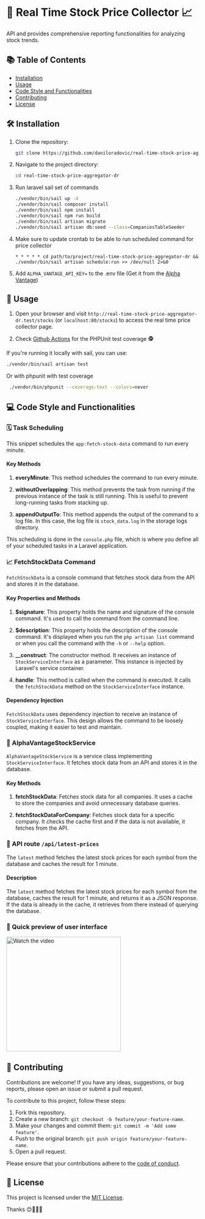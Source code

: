 # 🎉 Real Time Stock Price Collector 📈

API and provides comprehensive reporting functionalities for analyzing stock
trends.

## 📚 Table of Contents

- [Installation](#installation)
- [Usage](#usage)
- [Code Style and Functionalities](#💻-code-style-and-functionalities)
- [Contributing](#contributing)
- [License](#license)

## 🛠️ Installation 

1. Clone the repository:

    ```bash
    git clone https://github.com/daniloradovic/real-time-stock-price-aggregator-dr.git
    ```

2. Navigate to the project directory:

    ```bash
    cd real-time-stock-price-aggregator-dr
    ```

3. Run laravel sail set of commands

    ```bash
    ./vendor/bin/sail up -d
    ./vendor/bin/sail composer install
    ./vendor/bin/sail npm install
    ./vendor/bin/sail npm run build
    ./vendor/bin/sail artisan migrate
    ./vendor/bin/sail artisan db:seed --class=CompaniesTableSeeder
    ```

4. Make sure to update crontab to be able to run scheduled command for price collector

    ```
    * * * * * cd path/to/project/real-time-stock-price-aggregator-dr && ./vendor/bin/sail artisan schedule:run >> /dev/null 2>&0
    ```

5. Add ```ALPHA_VANTAGE_API_KEY=``` to the .env file (Get it from the [Alpha Vantage](https://www.alphavantage.co/support/#api-key))

## 🔌 Usage

1. Open your browser and visit `http://real-time-stock-price-aggregator-dr.test/stocks` (or `localhost:80/stocks`) to access the real time price collector page.

2. Check [Github Actions](https://github.com/daniloradovic/real-time-stock-price-aggregator-dr/actions) for the PHPUnit test coverage 🕵️

If you're running it locally with sail, you can use:

```bash
./vendor/bin/sail artisan test
```

Or with phpunit with test coverage
```bash
 ./vendor/bin/phpunit --coverage-text --colors=never
```


## 💻 Code Style and Functionalities

### 🗓️ Task Scheduling

This snippet schedules the `app:fetch-stock-data` command to run every minute. 

#### Key Methods

1. **everyMinute**: This method schedules the command to run every minute.

2. **withoutOverlapping**: This method prevents the task from running if the previous instance of the task is still running. This is useful to prevent long-running tasks from stacking up.

3. **appendOutputTo**: This method appends the output of the command to a log file. In this case, the log file is `stock_data.log` in the storage logs directory.

This scheduling is done in the `console.php` file, which is where you define all of your scheduled tasks in a Laravel application.

### 📈 FetchStockData Command

`FetchStockData` is a console command that fetches stock data from the API and stores it in the database.

#### Key Properties and Methods

1. **$signature**: This property holds the name and signature of the console command. It's used to call the command from the command line.

2. **$description**: This property holds the description of the console command. It's displayed when you run the `php artisan list` command or when you call the command with the `-h` or `--help` option.

3. **__construct**: The constructor method. It receives an instance of `StockServiceInterface` as a parameter. This instance is injected by Laravel's service container.

4. **handle**: This method is called when the command is executed. It calls the `fetchStockData` method on the `StockServiceInterface` instance.

#### Dependency Injection

`FetchStockData` uses dependency injection to receive an instance of `StockServiceInterface`. This design allows the command to be loosely coupled, making it easier to test and maintain.


### 🧰 AlphaVantageStockService

`AlphaVantageStockService` is a service class implementing `StockServiceInterface`. It fetches stock data from an API and stores it in the database.

#### Key Methods

1. **fetchStockData**: Fetches stock data for all companies. It uses a cache to store the companies and avoid unnecessary database queries.

2. **fetchStockDataForCompany**: Fetches stock data for a specific company. It checks the cache first and if the data is not available, it fetches from the API.

### 💸 API route `/api/latest-prices`

The `latest` method fetches the latest stock prices for each symbol from the database and caches the result for 1 minute.

#### Description

The `latest` method fetches the latest stock prices for each symbol from the database, caches the result for 1 minute, and returns it as a JSON response. If the data is already in the cache, it retrieves from there instead of querying the database.

### 👀 Quick preview of user interface

<a href="https://youtu.be/6hKMJYsQsDI">
  <img src="https://img.youtube.com/vi/6hKMJYsQsDI/maxresdefault.jpg" alt="Watch the video" width="300"/>
</a>

## 🤝 Contributing 

Contributions are welcome! If you have any ideas, suggestions, or bug reports, please open an issue or submit a pull request.

To contribute to this project, follow these steps:

1. Fork this repository.
2. Create a new branch: `git checkout -b feature/your-feature-name`.
3. Make your changes and commit them: `git commit -m 'Add some feature'`.
4. Push to the original branch: `git push origin feature/your-feature-name`.
5. Open a pull request.

Please ensure that your contributions adhere to the [code of conduct](CODE_OF_CONDUCT.md).

## 📝 License 

This project is licensed under the [MIT License](LICENSE).


Thanks 😊🎉👨‍💻
